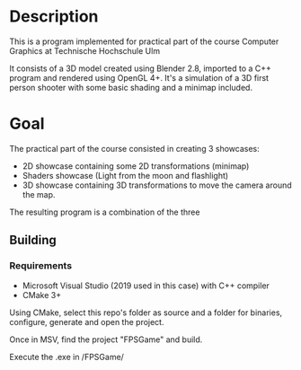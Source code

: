 # Description
This is a program implemented for practical part of the course Computer Graphics at Technische Hochschule Ulm

It consists of a 3D model created using Blender 2.8, imported to a C++ program and rendered using OpenGL 4+. It's a simulation of a
3D first person shooter with some basic shading and a minimap included.

# Goal
The practical part of the course consisted in creating 3 showcases:

* 2D showcase containing some 2D transformations (minimap)
* Shaders showcase (Light from the moon and flashlight)
* 3D showcase containing 3D transformations to move the camera around the map.

The resulting program is a combination of the three

## Building
### Requirements
* Microsoft Visual Studio (2019 used in this case) with C++ compiler
* CMake 3+

Using CMake, select this repo's folder as source and a folder for binaries, configure, generate and open the project.

Once in MSV, find the project "FPSGame" and build. 

Execute the .exe in /FPSGame/
